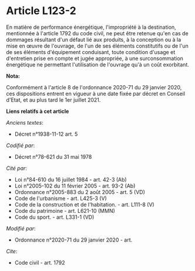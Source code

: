 # Article L123-2

En matière de performance énergétique, l'impropriété à la destination, mentionnée à l'article 1792 du code civil, ne peut
être retenue qu'en cas de dommages résultant d'un défaut lié aux produits, à la conception ou à la mise en œuvre de
l'ouvrage, de l'un de ses éléments constitutifs ou de l'un de ses éléments d'équipement conduisant, toute condition d'usage
et d'entretien prise en compte et jugée appropriée, à une surconsommation énergétique ne permettant l'utilisation de
l'ouvrage qu'à un coût exorbitant.

**Nota:**

Conformément à l'article 8 de l'ordonnance 2020-71 du 29 janvier 2020, ces dispositions entrent en vigueur à une date fixée
par décret en Conseil d'Etat, et au plus tard le 1er juillet 2021.

**Liens relatifs à cet article**

_Anciens textes_:

  - Décret n°1938-11-12 art. 5

_Codifié par_:

  - Décret n°78-621 du 31 mai 1978

_Cité par_:

  - Loi n°84-610 du 16 juillet 1984 - art. 42-3 (Ab)
  - Loi n°2005-102 du 11 février 2005 - art. 93-2 (Ab)
  - Ordonnance n°2005-883 du 2 août 2005 - art. 5 (VD)
  - Code de l'urbanisme - art. L425-3 (V)
  - Code de la construction et de l'habitation. - art. L111-8 (V)
  - Code du patrimoine - art. L621-10 (MMN)
  - Code du sport. - art. L331-1 (VD)

_Modifié par_:

  - Ordonnance n°2020-71 du 29 janvier 2020 - art.

_Cite_:

  - Code civil - art. 1792
